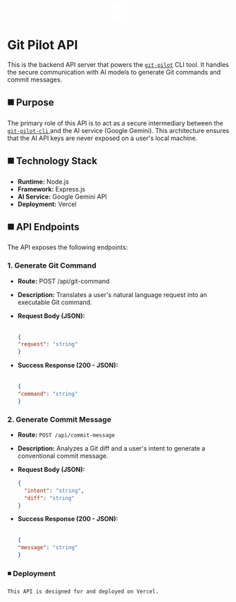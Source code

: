 <div align="center" display="inline">
  <img width="30" height="30" alt="logo" src="./public/logo-pilot.png" />
</div>

# Git Pilot API 

This is the backend API server that powers the <a href="https://www.npmjs.com/package/@abhaydesu/git-pilot">`git-pilot`</a> CLI tool. It handles the secure communication with AI models to generate Git commands and commit messages.


## ◼️ Purpose

The primary role of this API is to act as a secure intermediary between the <a href="https://github.com/abhaydesu/git-pilot-cli">`git-pilot-cli` </a> and the AI service (Google Gemini). This architecture ensures that the AI API keys are never exposed on a user's local machine.

## ◼️ Technology Stack

* **Runtime:** Node.js
* **Framework:** Express.js
* **AI Service:** Google Gemini API
* **Deployment:** Vercel

## ◼️ API Endpoints

The API exposes the following endpoints:

### 1. Generate Git Command
* **Route:** POST /api/git-command

* **Description:** Translates a user's natural language request into an executable Git command.

* **Request Body (JSON):**

    ```JSON

    {
    "request": "string"
    }
    ```
* **Success Response (200 - JSON):**

    ```JSON

    {
    "command": "string"
    }
    ```
### 2. Generate Commit Message

* **Route:** `POST /api/commit-message`
* **Description:** Analyzes a Git diff and a user's intent to generate a conventional commit message.
* **Request Body (JSON):**
  ```json
  {
    "intent": "string",
    "diff": "string"
  }
* **Success Response (200 - JSON):**

    ```JSON

    {
    "message": "string"
    }
    ```


### ◾ Deployment
    This API is designed for and deployed on Vercel.